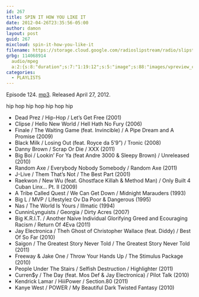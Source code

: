 ```yaml
---
id: 267
title: SPIN IT HOW YOU LIKE IT
date: 2012-04-26T23:35:56-05:00
author: damon
layout: post
guid: 267
mixcloud: spin-it-how-you-like-it
filename: https://storage.cloud.google.com/radioslipstream/radio/slipstream-124.mp3
grbg: 114068914
  audio/mpeg
  a:2:{s:8:"duration";s:7:"1:19:12";s:5:"image";s:88:"images/vpreview_center.png";}
categories:
  - PLAYLISTS
---
```


Episode 124. [mp3](https://storage.cloud.google.com/radioslipstream/radio/slipstream-124.mp3). Released April 27, 2012.

hip hop hip hop hip hop hip

- Dead Prez / Hip-Hop / Let’s Get Free (2001)
- Clipse / Hello New World / Hell Hath No Fury (2006)
- Finale / The Waiting Game (feat. Invincible) / A Pipe Dream and A Promise (2009)
- Black Milk / Losing Out (feat. Royce da 5’9”) / Tronic (2008)
- Danny Brown / Scrap Or Die / XXX (2011)
- Big Boi / Lookin’ For Ya (feat Andre 3000 & Sleepy Brown) / Unreleased (2010)
- Random Axe / Everybody Nobody Somebody / Random Axe (2011)
- J-Live / Them That’s Not / The Best Part (2001)
- Raekwon / New Wu (feat. Ghostface Killah & Method Man) / Only Built 4 Cuban Linx… Pt. II (2009)
- A Tribe Called Quest / We Can Get Down / Midnight Marauders (1993)
- Big L / MVP / Lifestylez Ov Da Poor & Dangerous (1995)
- Nas / The World Is Yours / Illmatic (1994)
- CunninLynguists / Georgia / Dirty Acres (2007)
- Big K.R.I.T. / Another Naive Individual Glorifying Greed and Ecouraging Racism / Return Of 4Eva (2011)
- Jay Electronica / Theh Ghost of Christopher Wallace (feat. Diddy) / Best Of So Far (2010)
- Saigon / The Greatest Story Never Told / The Greatest Story Never Told (2011)
- Freeway & Jake One / Throw Your Hands Up / The Stimulus Package (2010)
- People Under The Stairs / Selfish Destruction / Highlighter (2011)
- Curren\$y / The Day (feat. Mos Def & Jay Electronica) / Pilot Talk (2010)
- Kendrick Lamar / HiiiPower / Section.80 (2011)
- Kanye West / POWER / My Beautiful Dark Twisted Fantasy (2010)
